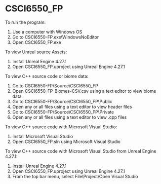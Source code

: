 # CSCI6550_FP

To run the program: 
  1. Use a computer with Windows OS
  2. Go to CSCI6550-FP\.exe\WindowsNoEditor
  3. Open CSCI6550_FP.exe

To view Unreal source Assets:
  1. Install Unreal Engine 4.27.1
  2. Open CSCI6550_FP.uproject using Unreal Engine 4.27.1

To view C++ source code or biome data:
  1. Go to CSCI6550-FP\Source\CSCI6550_FP
  2. Open CSCI6550-FP-Biomes-CSV.csv using a text editor to view biome data
  3. Go to CSCI6550-FP\Source\CSCI6550_FP\Public
  3. Open any or all files using a text editor to view header files
  3. Go to CSCI6550-FP\Source\CSCI6550_FP\Private
  3. Open any or all files using a text editor to view .cpp files

To view C++ source code with Microsoft Visual Studio:
  1. Install Microsoft Visual Studio
  2. Open CSCI6550_FP.sln using Microsoft Visual Studio

To view C++ source code with Microsoft Visual Studio from Unreal Engine 4.27.1:
  1. Install Unreal Engine 4.27.1
  2. Open CSCI6550_FP.uproject using Unreal Engine 4.27.1
  3. From the top bar menu, select File\Project\Open Visual Studio